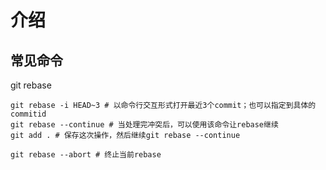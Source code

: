 # 介绍

## 常见命令
git rebase
```shell
git rebase -i HEAD~3 # 以命令行交互形式打开最近3个commit；也可以指定到具体的commitid
git rebase --continue # 当处理完冲突后，可以使用该命令让rebase继续
git add . # 保存这次操作，然后继续git rebase --continue

git rebase --abort # 终止当前rebase
```